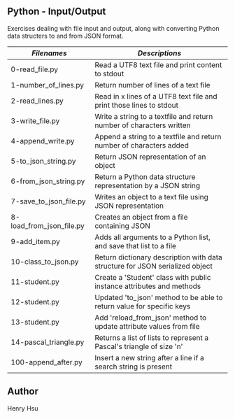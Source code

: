 ## Python - Input/Output

Exercises dealing with file input and output, along with converting 
Python data structers to and from JSON format.

|       *Filenames*       |                    *Descriptions*                                            |
|-------------------------|------------------------------------------------------------------------------|
| 0-read_file.py          | Read a UTF8 text file and print content to stdout                            |
| 1-number_of_lines.py    | Return number of lines of a text file                                        |
| 2-read_lines.py         | Read in x lines of a UTF8 text file and print those lines to stdout          |
| 3-write_file.py         | Write a string to a textfile and return number of characters written         |
| 4-append_write.py       | Append a string to a textfile and return number of characters added          |
| 5-to_json_string.py     | Return JSON representation of an object                                      |
| 6-from_json_string.py   | Return a Python data structure representation by a JSON string               |
| 7-save_to_json_file.py  | Writes an object to a text file using JSON representation                    |
| 8-load_from_json_file.py| Creates an object from a file containing JSON                                |
| 9-add_item.py           | Adds all arguments to a Python list, and save that list to a file            |
| 10-class_to_json.py     | Return dictionary description with data structure for JSON serialized object |
| 11-student.py           | Create a 'Student' class with public instance attributes and methods         |
| 12-student.py           | Updated 'to_json' method to be able to return value for specific keys        |
| 13-student.py           | Add 'reload_from_json' method to update attribute values from file           |
| 14-pascal_triangle.py   | Returns a list of lists to represent a Pascal's triangle of size 'n'         |
| 100-append_after.py     | Insert a new string after a line if a search string is present               |


## Author
Henry Hsu
